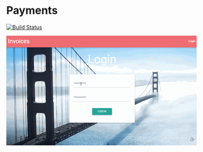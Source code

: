 # Payments

[![Build Status](https://travis-ci.org/SE-R-Test/payments.svg)](https://travis-ci.org/SE-R-Test/payments)

![Demo](demo.gif)